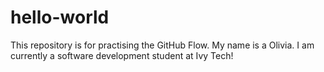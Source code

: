 # hello-world
This repository is for practising the GitHub Flow.
My name is a Olivia. I am currently a software development student at Ivy Tech!
